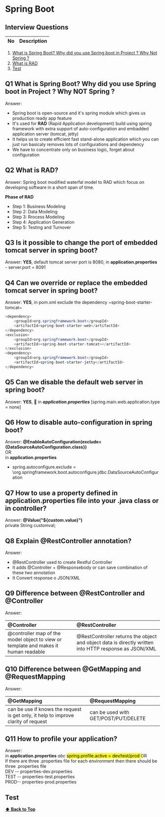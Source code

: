 # Spring Boot

## Interview Questions

No | Description
:-- | :-- |
1. [What is Spring Boot? Why did you use Spring boot in Project ? Why Not Spring ?](#Q1)
2. [What is RAD](#Q2-What-is-RAD?)
3. [Test](#test)


## Q1 What is Spring Boot? Why did you use Spring boot in Project ? Why NOT Spring ?

Answer:
* Spring boot is open-source and it's spring module which gives us production ready app feature  
* It's used for **RAD** (Rapid Application development) build using spring framework with extra support of auto-configuration and embadded application server (tomcat, jetty)  
* It helps us to create efficient fast stand-alone application which you can just run basicaly removes lots of configurations and dependency    
* We have to concentrate only on business logic, forget about configuration


## Q2 What is RAD?
Answer: Spring boot modified waterfal model to RAD which focus on developing software in a short span of time.

**Phase of RAD**
* Step 1: Business Modeling
* Step 2: Data Modeling
* Step 3: Rrocess Modeling
* Step 4: Application Generation
* Step 5: Testing and Turnover

## Q3 Is it possible to change the **port** of embedded tomcat server in spring boot?
Answer: **YES**, default tomcat server port is 8080,
in **application.properties** - server.port = 8091

## Q4 Can we override or replace the embedded **tomcat server** in spring boot?
Answer: **YES**,
in pom.xml exclude the dependency ~spring-boot-starter-tomcat~
```java
<dependency>
	<groupId>org.springframework.boot</groupId>
	<artifactId>spring-boot-starter-web</artifactId>
</dependency>
<exclusion>
	<groupId>org.springframework.boot</groupId>
	<artifactId><spring-boot-starter-tomcat></artifactId>
</exclusion>
<dependency>
	<groupId>org.springframework.boot</groupId>
	<artifactId>spring-boot-starter-jetty</artifactId>
</dependency>
```

## Q5 Can we disable the default **web server** in spring boot?
Answer: **YES**, 
📌 in ***application.properties*** [spring.main.web.application.type = none]

## Q6 How to disable auto-configuration in spring boot?
Answer: 
**@EnableAutoConfiguration(exclude={DataSourceAutoConfiguration.class})**  
OR  
in **application.properties** 
- spring.autoconfigure.exclude = \org.springframework.boot.autoconfigure.jdbc.DataSourceAutoConfiguration

## Q7 How to use a property defined in application.properties file into your .java class or in controller?
Answer: 
**@Value("${custom.value}")**  
private String customval;

## Q8 Explain @RestController annotation?
Answer: 
- @RestController used to create Restful Controller 
- It adds @Controller + @Responsebody or can save combination of these two annotation
- It Convert response o JSON/XML

## Q9 Difference between @RestController and @Controller
Answer:  

@Controller | @RestController
:-- | :-- |
@controller map of the model object to view or template and makes it human readable | @RestController returns the object and object data is directly written into HTTP response as JSON/XML  

## Q10 Difference between @GetMapping and @RequestMapping
Answer:  

@GetMapping | @RequestMapping
:-- | :-- |
can be use if knows the request is get only, it help to improve clarity of request | can be used with GET/POST/PUT/DELETE  

## Q11 How to profile your application?
Answer:  
in **application.properties** 
_abc_ 
<mark> spring.profile.active = dev/test/prod  </mark>
OR  
If there are three .properties file for each environment then there should be three .properties file    
DEV -- properties-dev.properties  
TEST -- properties-test.properties  
PROD-- properties-prod.properties  

## Test 

**[⬆ Back to Top](#Spring-Boot)**
